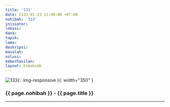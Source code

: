 ```yaml
---
title: '133'
date: 2133-01-23 11:08:00 +07:00
nohibah: '133'
inisiator:
lokasi:
dana:
topik:
lama:
deskripsi:
masalah:
solusi:
keberhasilan:
layout: hibahcmb
---
```


![133](/static/img/hibahcmb/133.png){: .img-responsive }{: width="350" }

### {{ page.nohibah }} - {{ page.title }}

---
